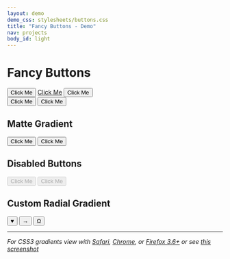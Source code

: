 ```yaml
---
layout: demo
demo_css: stylesheets/buttons.css
title: "Fancy Buttons - Demo"
nav: projects
body_id: light
---
```


<h1>Fancy Buttons</h1>
<div>
  <button class="green">Click Me</button>
  <a href="#" class="button blue">Click Me</a>
  <button class="red">Click Me</button>
</div>
<div>
  <button>Click Me</button>
  <button class="yellow">Click Me</button>
</div>
<h2>Matte Gradient</h2>
<div>
  <button class="light">Click Me</button>
  <button class="matte-blue">Click Me</button>
</div>
<h2>Disabled Buttons</h2>
<div>
  <button class="green" disabled>Click Me</button>
  <button class="red" disabled>Click Me</button>
</div>
<h2>Custom Radial Gradient</h2>
<div>
  <button class="custom heart">&hearts;</button>
  <button class="custom arrow">&rarr;</button>
  <button class="custom spade">&Omega;</button>
</div>

<hr>

*For CSS3 gradients view with [Safari](http://www.apple.com/safari/), [Chrome](http://www.google.com/chrome), or [Firefox 3.6+](http://www.mozilla.com/en-US/firefox/)*
*or see [this screenshot](http://s3.imathis.com/dev/compass/fancy-buttons/demo.png)*